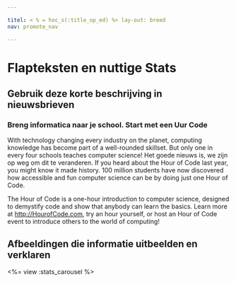 ```yaml
---

titel: < % = hoc_s(:title_op_ed) %> lay-out: breed
nav: promote_nav

---
```


# Flapteksten en nuttige Stats

## Gebruik deze korte beschrijving in nieuwsbrieven

### Breng informatica naar je school. Start met een Uur Code

With technology changing every industry on the planet, computing knowledge has become part of a well-rounded skillset. But only one in every four schools teaches computer science! Het goede nieuws is, we zijn op weg om dit te veranderen. If you heard about the Hour of Code last year, you might know it made history. 100 million students have now discovered how accessible and fun computer science can be by doing just one Hour of Code.

The Hour of Code is a one-hour introduction to computer science, designed to demystify code and show that anybody can learn the basics. Learn more at <http://HourofCode.com>, try an hour yourself, or host an Hour of Code event to introduce others to the world of computing!

## Afbeeldingen die informatie uitbeelden en verklaren

<%= view :stats_carousel %>